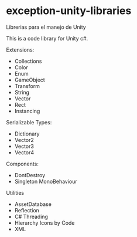 # exception-unity-libraries
Librerias para el manejo de Unity

This is a code library for Unity c#. 

Extensions:
- Collections
- Color
- Enum
- GameObject
- Transform
- String
- Vector
- Rect
- Instancing

Serializable Types:
- Dictionary
- Vector2
- Vector3
- Vector4

Components:
- DontDestroy
- Singleton MonoBehaviour

Utilities
- AssetDatabase 
- Reflection
- C# Threading
- Hierarchy Icons by Code
- XML
